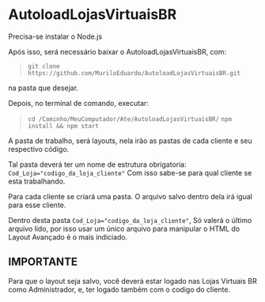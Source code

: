 # AutoloadLojasVirtuaisBR

Precisa-se instalar o Node.js

Após isso, será necessário baixar o AutoloadLojasVirtuaisBR,
com: 

> `git clone https://github.com/MuriloEduardo/AutoloadLojasVirtuaisBR.git`
 
 na pasta que desejar.

Depois, no terminal de comando, executar: 

> `cd /Caminho/MeuComputador/Ate/AutoloadLojasVirtuaisBR/`
> `npm install && npm start`

A pasta de trabalho, será layouts, nela irão as pastas de cada cliente e seu respectivo código.

Tal pasta deverá ter um nome de estrutura obrigatoria: `Cod_Loja="codigo_da_loja_cliente"`
Com isso sabe-se para qual cliente se esta trabalhando.

Para cada cliente se criará uma pasta.
O arquivo salvo dentro dela irá igual para esse cliente.

Dentro desta pasta `Cod_Loja="codigo_da_loja_cliente"`,
Só valerá o último arquivo lido, por isso usar um único arquivo para manipular o HTML do Layout Avançado é o mais indiciado.

## IMPORTANTE

Para que o layout seja salvo, você deverá estar logado nas Lojas Virtuais BR como Administrador, e, ter logado também com o codigo do cliente.